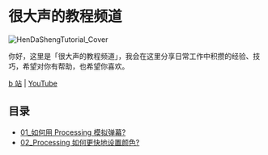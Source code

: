 
# 很大声的教程频道
![HenDaShengTutorial_Cover](https://user-images.githubusercontent.com/20842136/137672614-39ccd3d8-7655-48a3-9c75-5f96514be5d4.png)

你好，这里是「很大声的教程频道」，我会在这里分享日常工作中积攒的经验、技巧，希望对你有帮助，也希望你喜欢。

[b 站](https://space.bilibili.com/25994604?spm_id_from=333.788.b_765f7570696e666f.2) | [YouTube](https://www.youtube.com/channel/UCbNta62FKZgKpnwnsjRq-dg)

## 目录
* [01_如何用 Processing 模拟弹幕?](01_Danmaku)
* [02_Processing 如何更快地设置颜色?](02_StringToColor)

